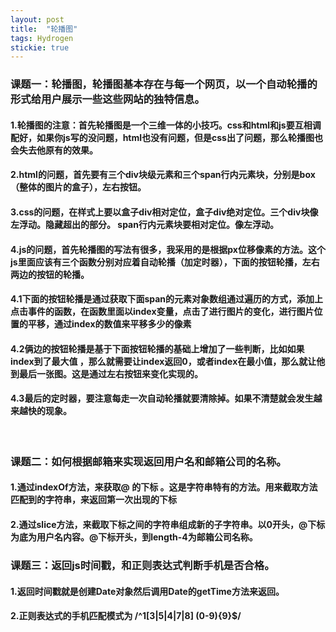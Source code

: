 ```yaml
---
layout: post
title:  "轮播图"
tags: Hydrogen
stickie: true
---
```


### 课题一：轮播图，轮播图基本存在与每一个网页，以一个自动轮播的形式给用户展示一些这些网站的独特信息。

#### 1.轮播图的注意：首先轮播图是一个三维一体的小技巧。css和html和js要互相调配好，如果你js写的没问题，html也没有问题，但是css出了问题，那么轮播图也会失去他原有的效果。

#### 2.html的问题，首先要有三个div块级元素和三个span行内元素块，分别是box（整体的图片的盒子），左右按钮。

#### 3.css的问题，在样式上要以盒子div相对定位，盒子div绝对定位。三个div块像左浮动。隐藏超出的部分。 span行内元素块要相对定位。像左浮动。

#### 4.js的问题，首先轮播图的写法有很多，我采用的是根据px位移像素的方法。这个js里面应该有三个函数分别对应着自动轮播（加定时器），下面的按钮轮播，左右两边的按钮的轮播。

#### 4.1下面的按钮轮播是通过获取下面span的元素对象数组通过遍历的方式，添加上点击事件的函数，在函数里面以index变量，点击了进行图片的变化，进行图片位置的平移，通过index的数值来平移多少的像素       

#### 4.2俩边的按钮轮播是基于下面按钮轮播的基础上增加了一些判断，比如如果index到了最大值  ，那么就需要让index返回0，或者index在最小值，那么就让他到最后一张图。这是通过左右按钮来变化实现的。

#### 4.3最后的定时器，要注意每走一次自动轮播就要清除掉。如果不清楚就会发生越来越快的现象。

​        

### 课题二：如何根据邮箱来实现返回用户名和邮箱公司的名称。

#### 1.通过indexOf方法，来获取@ 的下标 。这是字符串特有的方法。用来截取方法匹配到的字符串，来返回第一次出现的下标

#### 2.通过slice方法，来截取下标之间的字符串组成新的子字符串。以0开头，@下标为底为用户名内容。@下标开头，到length-4为邮箱公司名称。

 

### 课题三：返回js时间戳，和正则表达式判断手机是否合格。

#### 1.返回时间戳就是创建Date对象然后调用Date的getTime方法来返回。

#### 2.正则表达式的手机匹配模式为 /^1[3|5|4|7|8] (0-9){9}$/

#### #### 

[jekyll-docs]: https://jekyllrb.com/docs/home
[jekyll-gh]:   https://github.com/jekyll/jekyll
[jekyll-talk]: https://talk.jekyllrb.com/
